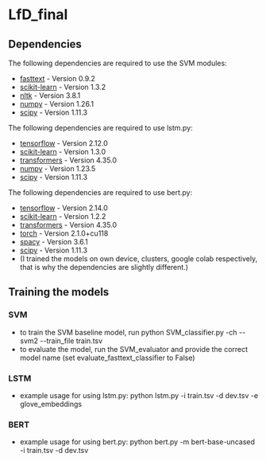 # LfD_final

## Dependencies


The following dependencies are required to use the SVM modules:

- [fasttext](https://fasttext.cc) - Version 0.9.2
- [scikit-learn](https://scikit-learn.org/stable/) - Version 1.3.2
- [nltk](https://www.nltk.org) - Version 3.8.1
- [numpy](https://numpy.org) - Version 1.26.1
- [scipy](https://scipy.org) - Version 1.11.3

The following dependencies are required to use lstm.py:
- [tensorflow](https://www.tensorflow.org/api_docs/python/tf) - Version 2.12.0
- [scikit-learn](https://scikit-learn.org/stable/) - Version 1.3.0
- [transformers](https://pypi.org/project/transformers/) - Version 4.35.0
- [numpy](https://numpy.org) - Version 1.23.5
- [scipy](https://pypi.org/project/scipy/) - Version 1.11.3

The following dependencies are required to use bert.py:
- [tensorflow](https://www.tensorflow.org/api_docs/python/tf) - Version 2.14.0
- [scikit-learn](https://scikit-learn.org/stable/) - Version 1.2.2
- [transformers](https://pypi.org/project/transformers/) - Version 4.35.0
- [torch](https://pypi.org/project/torch/) - Version 2.1.0+cu118
- [spacy](https://pypi.org/project/spacy/) - Version 3.6.1
- [scipy](https://pypi.org/project/scipy/) - Version 1.11.3
- (I trained the models on own device, clusters, google colab respectively, that is why the dependencies are slightly different.)

## Training the models
### SVM
- to train the SVM baseline model, run python SVM_classifier.py -ch --svm2 --train_file train.tsv
- to evaluate the model, run the SVM_evaluator and provide the correct model name (set evaluate_fasttext_classifier to False)
### LSTM
- example usage for using lstm.py: python lstm.py -i train.tsv -d dev.tsv -e glove_embeddings
### BERT
- example usage for using bert.py: python bert.py -m bert-base-uncased -i train.tsv -d dev.tsv
